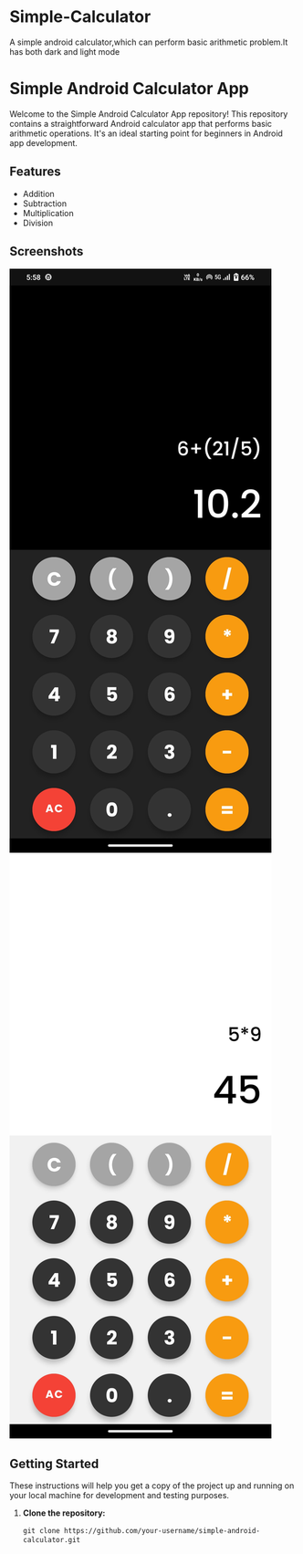# Simple-Calculator
A simple android calculator,which can perform basic arithmetic problem.It has both dark and light mode
# Simple Android Calculator App

Welcome to the Simple Android Calculator App repository! This repository contains a straightforward Android calculator app that performs basic arithmetic operations. It's an ideal starting point for beginners in Android app development.

## Features

- Addition
- Subtraction
- Multiplication
- Division

## Screenshots

![Dark mode screenshot](https://github.com/Kavinkumar442005/Simple-Calculator/blob/master/Dark%20mode%20calculator.jpg?raw=true )
![Light mode screenshot](https://github.com/Kavinkumar442005/Simple-Calculator/blob/master/Light%20mode%20calculator.jpg)

## Getting Started

These instructions will help you get a copy of the project up and running on your local machine for development and testing purposes.

1. **Clone the repository:**

   ```shell
   git clone https://github.com/your-username/simple-android-calculator.git
